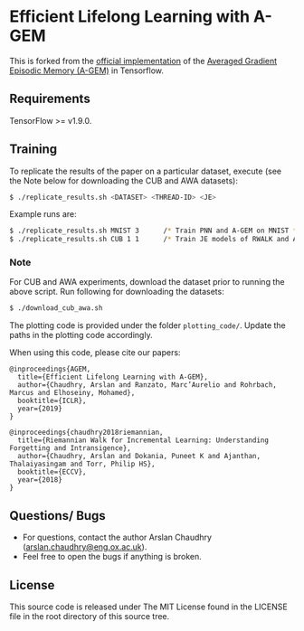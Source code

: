 # Efficient Lifelong Learning with A-GEM

This is forked from the [official implementation](https://github.com/facebookresearch/agem) of the [Averaged Gradient Episodic Memory (A-GEM)](https://arxiv.org/abs/1812.00420) in Tensorflow.

## Requirements

TensorFlow >= v1.9.0.

## Training

To replicate the results of the paper on a particular dataset, execute (see the Note below for downloading the CUB and AWA datasets):
```bash
$ ./replicate_results.sh <DATASET> <THREAD-ID> <JE>
```
Example runs are:
```bash
$ ./replicate_results.sh MNIST 3      /* Train PNN and A-GEM on MNIST */
$ ./replicate_results.sh CUB 1 1      /* Train JE models of RWALK and A-GEM on CUB */
```

### Note
For CUB and AWA experiments, download the dataset prior to running the above script. Run following for downloading the datasets:

```bash
$ ./download_cub_awa.sh
```
The plotting code is provided under the folder `plotting_code/`. Update the paths in the plotting code accordingly.
 
When using this code, please cite our papers:

```
@inproceedings{AGEM,
  title={Efficient Lifelong Learning with A-GEM},
  author={Chaudhry, Arslan and Ranzato, Marc’Aurelio and Rohrbach, Marcus and Elhoseiny, Mohamed},
  booktitle={ICLR},
  year={2019}
}

@inproceedings{chaudhry2018riemannian,
  title={Riemannian Walk for Incremental Learning: Understanding Forgetting and Intransigence},
  author={Chaudhry, Arslan and Dokania, Puneet K and Ajanthan, Thalaiyasingam and Torr, Philip HS},
  booktitle={ECCV},
  year={2018}
}
```

## Questions/ Bugs
* For questions, contact the author Arslan Chaudhry (arslan.chaudhry@eng.ox.ac.uk).
* Feel free to open the bugs if anything is broken.

## License
This source code is released under The MIT License found in the LICENSE file in the root directory of this source tree. 
